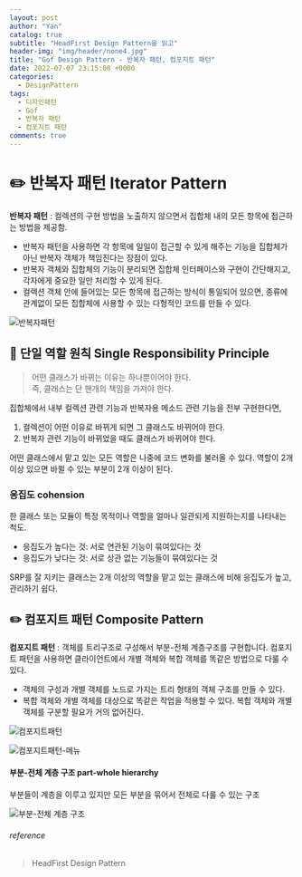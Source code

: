 ```yaml
---
layout: post
author: "Yan"
catalog: true
subtitle: "HeadFirst Design Pattern을 읽고"
header-img: "img/header/none4.jpg"
title: "Gof Design Pattern - 반복자 패턴, 컴포지트 패턴"
date: 2022-07-07 23:15:08 +0000
categories:
  - DesignPattern
tags:
  - 디자인패턴
  - Gof
  - 반복자 패턴
  - 컴포지트 패턴
comments: true
---
```


# ✏️ 반복자 패턴 Iterator Pattern

**반복자 패턴** : 컬렉션의 구현 방법을 노출하지 않으면서 집합체 내의 모든 항목에 접근하는 방법을 제공함.

- 반복자 패턴을 사용하면 각 항목에 일일이 접근할 수 있게 해주는 기능을 집합체가 아닌 반복자 객체가 책임진다는 장점이 있다.
- 반복자 객체와 집합체의 기능이 분리되면 집합체 인터페이스와 구현이 간단해지고, 각자에게 중요한 일만 처리할 수 있게 된다.
- 컬렉션 객체 안에 들어있는 모든 항목에 접근하는 방식이 통일되어 있으면, 종류에 관계없이 모든 집합체에 사용할 수 있는 다형적인 코드를 만들 수 있다.

![반복자패턴](https://upload.wikimedia.org/wikipedia/commons/thumb/1/13/Iterator_UML_class_diagram.svg/1000px-Iterator_UML_class_diagram.svg.png)

## 📒 단일 역할 원칙 Single Responsibility Principle
> 어떤 클래스가 바뀌는 이유는 하나뿐이어야 한다.    
> 즉, 클래스는 단 핸개의 책임을 가져야 한다.  

집합체에서 내부 컬렉션 관련 기능과 반복자용 메소드 관련 기능을 전부 구현한다면,  
1. 컬렉션이 어떤 이유로 바뀌게 되면 그 클래스도 바뀌어야 한다.
2. 반복자 관련 기능이 바뀌었을 때도 클래스가 바뀌어야 한다.

어떤 클래스에서 맡고 있는 모든 역할은 나중에 코드 변화를 불러올 수 있다. 역할이 2개 이상 있으면 바뀔 수 있는 부분이 2개 이상이 된다.  

### 응집도 cohension

한 클래스 또는 모듈이 특정 목적이나 역할을 얼마나 일관되게 지원하는지를 나타내는 척도.
- 응집도가 높다는 것: 서로 연관된 기능이 묶여있다는 것
- 응집도가 낮다는 것: 서로 상관 없는 기능들이 묶여있다는 것

SRP를 잘 지키는 클래스는 2개 이상의 역할을 맡고 있는 클래스에 비해 응집도가 높고, 관리하기 쉽다.

## ✏️ 컴포지트 패턴 Composite Pattern

**컴포지트 패턴** : 객체를 트리구조로 구성해서 부분-전체 계층구조를 구현합니다. 컴포지트 패턴을 사용하면 클라이언트에서 개별 객체와 복합 객체를 똑같은 방법으로 다룰 수 있다.

- 객체의 구성과 개별 객체를 노드로 가지는 트리 형태의 객체 구조를 만들 수 있다.
- 복합 객체와 개별 객체를 대상으로 똑같은 작업을 적용할 수 있다. 복합 객체와 개별 객체를 구분할 필요가 거의 없어진다.

![컴포지트패턴](https://upload.wikimedia.org/wikipedia/commons/thumb/5/5a/Composite_UML_class_diagram_%28fixed%29.svg/960px-Composite_UML_class_diagram_%28fixed%29.svg.png)

![컴포지트패턴-메뉴](https://mblogthumb-phinf.pstatic.net/MjAxNzA1MTZfMTA5/MDAxNDk0OTM5NTEyMTA2.a74SG4k25nukqG6boytFM4YLMVp4Yhr64mJbSSZeY0wg.L0nyxXvvgVmWJ6MtLXwmGf5bpZdA_ssf5yXFJmcnuMQg.PNG.cestlavie_01/3.png?type=w800)

#### 부분-전체 계층 구조 part-whole hierarchy

부분들이 계층을 이루고 있지만 모든 부분을 묶어서 전체로 다룰 수 있는 구조

![부분-전체 계층 구조](https://t1.daumcdn.net/cfile/tistory/9923A84E5C84B5203A)


###### reference

> HeadFirst Design Pattern   